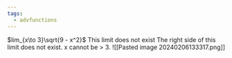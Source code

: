 ```yaml
---
tags:
  - advfunctions
---
```

$lim_{x\to 3}\sqrt{9 - x^2}$
This limit does not exist
The right side of this limit does not exist. x cannot be > 3.
![[Pasted image 20240206133317.png]]